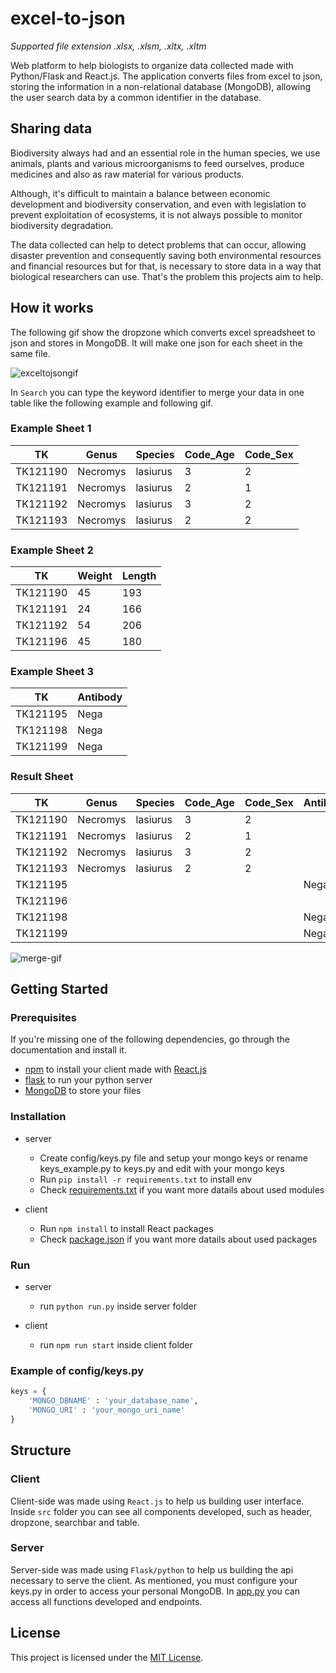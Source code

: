 # excel-to-json 

*Supported file extension .xlsx, .xlsm, .xltx, .xltm*

Web platform to help biologists to organize data collected made with Python/Flask and React.js. The application converts files from excel to json, storing the information in a non-relational database (MongoDB), allowing the user search data by a common identifier in the database.

## Sharing data

Biodiversity always had and an essential role in the human species, we use animals, plants and various microorganisms to feed ourselves, produce medicines and also as raw material for various products. 

Although, it's difficult to maintain a balance between economic development and biodiversity conservation, and even with legislation to prevent exploitation of ecosystems, it is not always possible to monitor biodiversity degradation.

The data collected can help to detect problems that can occur, allowing disaster prevention and consequently saving both environmental resources and financial resources but for that, is necessary to store data in a way that biological researchers can use. That's the problem this projects aim to help. 

## How it works

The following gif show the dropzone which converts excel spreadsheet to json and stores in MongoDB. It will make one json for each sheet in the same file.

![exceltojsongif](https://user-images.githubusercontent.com/7308241/42792419-8b0231dc-894b-11e8-8adf-36f5c426e4df.gif)

In `Search` you can type the keyword identifier to merge your data in one table like the following example and following gif.

### Example Sheet 1

TK | Genus | Species | Code_Age | Code_Sex
--- | --- | --- | --- | ---
TK121190 | Necromys | lasiurus | 3 | 2
TK121191 | Necromys | lasiurus | 2 | 1
TK121192 | Necromys | lasiurus | 3 | 2
TK121193 | Necromys | lasiurus | 2 | 2

### Example Sheet 2

TK | Weight | Length
--- | --- | ---
TK121190 | 45 | 193
TK121191 | 24 | 166
TK121192 | 54 | 206
TK121196 | 45 | 180

### Example Sheet 3

TK | Antibody
--- | ---
TK121195 | Nega 
TK121198 | Nega 
TK121199 | Nega

### Result Sheet

TK | Genus | Species | Code_Age | Code_Sex | Antibody | Weight | Length
--- | --- | --- | --- | --- | --- | --- | ---
TK121190 | Necromys | lasiurus | 3 | 2 |  | 45 | 193
TK121191 | Necromys | lasiurus | 2 | 1 |  | 24 | 166
TK121192 | Necromys | lasiurus | 3 | 2 |  | 54 | 206
TK121193 | Necromys | lasiurus | 2 | 2 |  |  | 
TK121195 |  |  |  |  | Nega |  |
TK121196 |  |  |  |  |  | 45 | 180
TK121198 |  |  |  |  | Nega |  |
TK121199 |  |  |  |  | Nega |  |

![merge-gif](https://user-images.githubusercontent.com/7308241/42913006-c6ecbdce-8ac8-11e8-9caa-2ecbee459a11.gif)

## Getting Started

### Prerequisites

If you're missing one of the following dependencies, go through the documentation and install it.

* [npm](https://www.npmjs.com/) to install your client made with [React.js](https://reactjs.org)
* [flask](http://flask.pocoo.org/) to run your python server
* [MongoDB](https://docs.mongodb.com/manual/tutorial/getting-started/) to store your files

### Installation

* server
	* Create config/keys.py file and setup your mongo keys or rename keys_example.py to keys.py and edit with your mongo keys
	* Run `pip install -r requirements.txt` to install env
	* Check [requirements.txt](/server/requirements.txt) if you want more datails about used modules

* client
	* Run `npm install` to install React packages
	* Check [package.json](/client/package.json) if you want more datails about used packages

### Run

* server
	* run `python run.py` inside server folder

* client 
	* run `npm run start` inside client folder

### Example of config/keys.py

``` py
keys = {
	'MONGO_DBNAME' : 'your_database_name',
	'MONGO_URI' : 'your_mongo_uri_name'
}

```

## Structure

### Client

Client-side was made using `React.js` to help us building user interface. Inside `src` folder you can see all components developed, such as header, dropzone, searchbar and table.

### Server

Server-side was made using `Flask/python` to help us building the api necessary to serve the client. As mentioned, you must configure your keys.py in order to access your personal MongoDB. In [app.py](https://github.com/filipefilardi/excel-to-json/blob/master/server/src/app.py) you can access all functions developed and endpoints.

## License

This project is licensed under the [MIT License](LICENSE).
